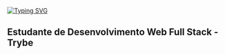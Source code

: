 [![Typing SVG](https://readme-typing-svg.demolab.com/?lines=First+line+of+text;Second+line+of+text)](https://git.io/typing-svg)


## Estudante de Desenvolvimento Web Full Stack - Trybe 
